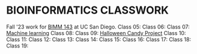 # BIOINFORMATICS CLASSWORK

Fall '23 work for [BIMM 143](https://bioboot.github.io/bimm143_F23/) at UC San Diego. 
Class 05: 
Class 06: 
Class 07: [Machine learning](https://github.com/snoopnogg/bimm143_github/blob/main/Class07/class07.pdf) 
Class 08: 
Class 09: [Halloween Candy Project](https://github.com/snoopnogg/bimm143_github/blob/main/Class09_halloween/Class09_halloween.pdf)
Class 10: 
Class 11: 
Class 12: 
Class 13: 
Class 14: 
Class 15: 
Class 16: 
Class 17: 
Class 18: 
Class 19:
